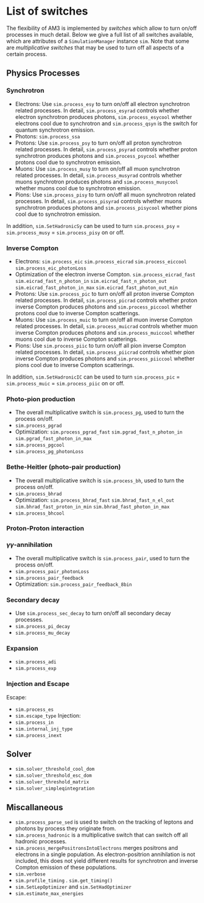# List of switches
The flexibility of AM3 is implemented by *switches* which allow to turn on/off processes in much detail. Below we give a full list of all switches available, which are attributes of a `SimulationManager` instance `sim`. 
Note that some are *multiplicative switches* that may be used to turn off all aspects of a certain process.

## Physics Processes

### Synchrotron
- Electrons: Use `sim.process_esy` to turn on/off all electron synchrotron related processes. In detail, `sim.process_esyrad` controls whether electron synchrotron produces photons, `sim.process_esycool` whether electrons cool due to synchrotron and `sim.process_qsyn` is the switch for quantum synchrotron emission.
- Photons: `sim.process_ssa`
- Protons: Use `sim.process_psy` to turn on/off all proton synchrotron related processes. In detail, `sim.process_psyrad` controls whether proton synchrotron produces photons and  `sim.process_psycool` whether protons cool due to synchrotron emission.
- Muons: Use `sim.process_musy` to turn on/off all muon synchrotron related processes. In detail, `sim.process_musyrad` controls whether muons synchrotron produces photons and `sim.process_musycool` whether muons cool due to synchrotron emission.
- Pions: Use `sim.process_pisy` to turn on/off all muon synchrotron related processes. In detail,  `sim.process_pisyrad` controls whether muons synchrotron produces photons and `sim.process_pisycool` whether pions cool due to synchrotron emission.

In addition, `sim.SetHadronicSy` can be used to turn `sim.process_psy` = `sim.process_musy` = `sim.process_pisy` on or off.

### Inverse Compton

- Electrons: `sim.process_eic` `sim.process_eicrad` `sim.process_eiccool` `sim.process_eic_photonLoss`
- Optimization of the electron inverse Compton. `sim.process_eicrad_fast` `sim.eicrad_fast_n_photon_in` `sim.eicrad_fast_n_photon_out` `sim.eicrad_fast_photon_in_max` `sim.eicrad_fast_photon_out_min` 
- Protons: Use `sim.process_pic` to turn on/off all proton inverse Compton related processes. In detail, `sim.process_picrad` controls whether proton inverse Compton produces photons and `sim.process_piccool` whether protons cool due to inverse Compton scatterings.
- Muons: Use `sim.process_muic` to turn on/off all muon inverse Compton related processes. In detail, `sim.process_muicrad` controls whether muon inverse Compton produces photons and `sim.process_muiccool` whether muons cool due to inverse Compton scatterings.
- Pions: Use `sim.process_piic` to turn on/off all pion inverse Compton related processes. In detail, `sim.process_piicrad` controls whether pion inverse Compton produces photons and `sim.process_piiccool` whether pions cool due to inverse Compton scatterings.

In addition, `sim.SetHadronicIC` can be used to turn `sim.process_pic` = `sim.process_muic` = `sim.process_piic` on or off.

### Photo-pion production
- The overall multiplicative switch is `sim.process_pg`, used to turn the process on/off.
- `sim.process_pgrad`
- Optimization: `sim.process_pgrad_fast`  `sim.pgrad_fast_n_photon_in`  `sim.pgrad_fast_photon_in_max`
- `sim.process_pgcool`
- `sim.process_pg_photonLoss`

### Bethe-Heitler (photo-pair production)
- The overall multiplicative switch is `sim.process_bh`, used to turn the process on/off.
- `sim.process_bhrad` 
- Optimization: `sim.process_bhrad_fast` `sim.bhrad_fast_n_el_out` `sim.bhrad_fast_proton_in_min` `sim.bhrad_fast_photon_in_max`
- `sim.process_bhcool`

### Proton-Proton interaction


### $\gamma \gamma$-annihilation
- The overall multiplicative switch is `sim.process_pair`, used to turn the process on/off.
- `sim.process_pair_photonLoss`
- `sim.process_pair_feedback`
- Optimization: `sim.process_pair_feedback_8bin`

### Secondary decay
- Use `sim.process_sec_decay` to turn on/off all secondary decay processes.
- `sim.process_pi_decay`
- `sim.process_mu_decay`

### Expansion
- `sim.process_adi`
- `sim.process_exp`

### Injection and Escape
Escape:
- `sim.process_es`
- `sim.escape_type`
Injection:
- `sim.process_in`
- `sim.internal_inj_type`
- `sim.process_inext`

## Solver

- `sim.solver_threshold_cool_dom`
- `sim.solver_threshold_esc_dom`
- `sim.solver_threshold_matrix`
- `sim.solver_simpleqintegration`


## Miscallaneous

- `sim.process_parse_sed` is used to switch on the tracking of leptons and photons by process they originate from.
- `sim.process_hadronic` is a multiplicative switch that can switch off all hadronic processes.
- `sim.process_mergePositronsIntoElectrons` merges positrons and electrons in a single population. As electron-positrion annihilation is not included, this does not yield different results for synchrotron and inverse Compton emission of these populations.
- `sim.verbose`
- `sim.profile_timing`  . `sim.get_timing()`
- `sim.SetLepOptimizer` and `sim.SetHadOptimizer`
- `sim.estimate_max_energies`